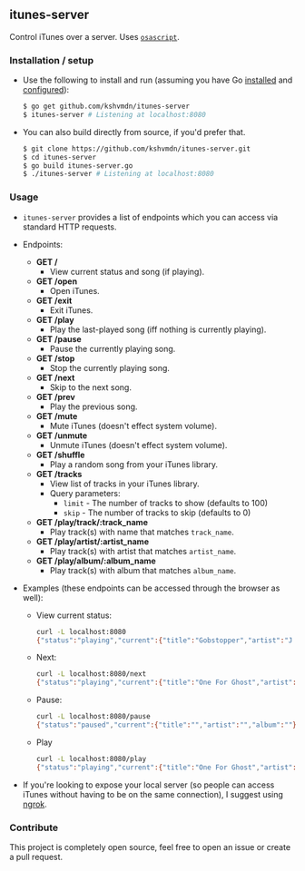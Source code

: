 ## itunes-server

Control iTunes over a server. Uses [`osascript`](https://developer.apple.com/legacy/library/documentation/Darwin/Reference/ManPages/man1/osascript.1.html).

### Installation / setup

  - Use the following to install and run (assuming you have Go [installed](https://golang.org/doc/install) and [configured](https://golang.org/doc/install#testing)):

    ```sh
    $ go get github.com/kshvmdn/itunes-server
    $ itunes-server # Listening at localhost:8080
    ```

  - You can also build directly from source, if you'd prefer that.

    ```sh
    $ git clone https://github.com/kshvmdn/itunes-server.git
    $ cd itunes-server
    $ go build itunes-server.go
    $ ./itunes-server # Listening at localhost:8080
    ```

### Usage

  - `itunes-server` provides a list of endpoints which you can access via standard HTTP requests.
  
  - Endpoints:

    + __GET /__
      * View current status and song (if playing).
    + __GET /open__
      * Open iTunes.
    + __GET /exit__
      * Exit iTunes.
    + __GET /play__
      * Play the last-played song (iff nothing is currently playing).
    + __GET /pause__
      * Pause the currently playing song.
    + __GET /stop__
      * Stop the currently playing song.
    + __GET /next__
      * Skip to the next song.
    + __GET /prev__
      * Play the previous song.
    + __GET /mute__
      * Mute iTunes (doesn't effect system volume).
    + __GET /unmute__
      * Unmute iTunes (doesn't effect system volume).
    + __GET /shuffle__
      * Play a random song from your iTunes library.
    + __GET /tracks__
      * View list of tracks in your iTunes library.
      * Query parameters:
        * `limit` - The number of tracks to show (defaults to 100)
        * `skip` - The number of tracks to skip (defaults to 0)
    + __GET /play/track/:track_name__
      * Play track(s) with name that matches `track_name`.
    + __GET /play/artist/:artist_name__
      * Play track(s) with artist that matches `artist_name`.
    + __GET /play/album/:album_name__
      * Play track(s) with album that matches `album_name`.

  - Examples (these endpoints can be accessed through the browser as well):

    + View current status:
      
      ```sh
      curl -L localhost:8080
      {"status":"playing","current":{"title":"Gobstopper","artist":"J Dilla","album":"Donuts"}}
      ```

    + Next:

      ```sh
      curl -L localhost:8080/next
      {"status":"playing","current":{"title":"One For Ghost","artist":"J Dilla","album":"Donuts"}}
      ```

    + Pause:

      ```sh
      curl -L localhost:8080/pause
      {"status":"paused","current":{"title":"","artist":"","album":""}}
      ```

    + Play
    
      ```sh
      curl -L localhost:8080/play
      {"status":"playing","current":{"title":"One For Ghost","artist":"J Dilla","album":"Donuts"}}
      ```

  - If you're looking to expose your local server (so people can access iTunes without having to be on the same connection), I suggest using [ngrok](https://ngrok.com/).

### Contribute

This project is completely open source, feel free to open an issue or create a pull request.
